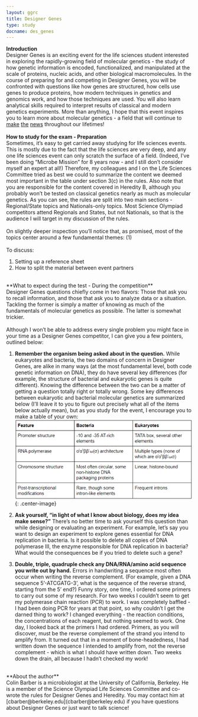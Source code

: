```yaml
---
layout: ggrc
title: Designer Genes
type: study
docname: des_genes
---
```


**Introduction**<br>
Designer Genes is an exciting event for the life sciences student interested in exploring the rapidly-growing field of molecular genetics - the study of how genetic information is encoded, functionalized, and manipulated at the scale of proteins, nucleic acids, and other biological macromolecules. In the course of preparing for and competing in Designer Genes, you will be confronted with questions like how genes are structured, how cells use genes to produce proteins, how modern techniques in genetics and genomics work, and how those techniques are used. You will also learn analytical skills required to interpret results of classical and modern genetics experiments. More than anything, I hope that this event inspires you to learn more about molecular genetics - a field that will continue to [make](https://www.nytimes.com/interactive/2017/08/04/science/crispr-gene-editing.html) [the](https://www.washingtonpost.com/news/speaking-of-science/wp/2017/04/13/a-new-crispr-breakthrough-could-lead-to-simpler-cheaper-disease-diagnosis/) [news](https://www.economist.com/science-and-technology/2017/10/26/gene-editing-takes-another-step-forward) throughout our lifetimes!<br>
<br>
**How to study for the exam - Preparation**<br>
Sometimes, it’s easy to get carried away studying for life sciences events. This is mostly due to the fact that the life sciences are very deep, and any one life sciences event can only scratch the surface of a field. (Indeed, I’ve been doing “Microbe Mission” for 8 years now - and I still don’t consider myself an expert at all!) Therefore, my colleagues and I on the Life Sciences Committee tried as best we could to summarize the content we deemed most important in the table under section 3(c) in the rules. Also note that you are responsible for the content covered in Heredity B, although you probably won’t be tested on classical genetics nearly as much as molecular genetics. As you can see, the rules are split into two main sections - Regional/State topics and Nationals-only topics. Most Science Olympiad competitors attend Regionals and States, but not Nationals, so that is the audience I will target in my discussion of the rules.<br>
<br>
On slightly deeper inspection you’ll notice that, as promised, most of the topics center around a few fundamental themes: (1) <br>
<br>
To discuss:<br>
1. Setting up a reference sheet
2. How to split the material between event partners

<br>
**What to expect during the test - During the competition**<br>
Designer Genes questions chiefly come in two flavors: Those that ask you to recall information, and those that ask you to analyze data or a situation. Tackling the former is simply a matter of knowing as much of the fundamentals of molecular genetics as possible. The latter is somewhat trickier.<br>
<br>
Although I won’t be able to address every single problem you might face in your time as a Designer Genes competitor, I can give you a few pointers, outlined below:<br>

1. **Remember the organism being asked about in the question.** While eukaryotes and bacteria, the two domains of concern in Designer Genes, are alike in many ways (at the most fundamental level, both code genetic information on DNA), they do have several key differences (for example, the structure of bacterial and eukaryotic genes is quite different). Knowing the difference between the two can be a matter of getting a question totally right or totally wrong. Some key differences between eukaryotic and bacterial molecular genetics are summarized below (I’ll leave it to you to figure out precisely what all of the items below actually mean), but as you study for the event, I encourage you to make a table of your own:
![image](/img/ggrc_assets/des_genes_1.png){: .center-image}

2. **Ask yourself, “in light of what I know about biology, does my idea make sense?”** There’s no better time to ask yourself this question than while designing or evaluating an experiment. For example, let’s say you want to design an experiment to explore genes essential for DNA replication in bacteria. Is it possible to delete all copies of DNA polymerase III, the enzyme responsible for DNA replication in bacteria? What would the consequences be if you tried to delete such a gene?

3. **Double, triple, quadruple check any DNA/RNA/amino acid sequence you write out by hand.** Errors in handwriting a sequence most often occur when writing the reverse complement. (For example, given a DNA sequence 5’-ATCGATG-3’, what is the sequence of the reverse strand, starting from the 5’ end?) Funny story, one time, I ordered some primers to carry out some of my research. For two weeks I couldn’t seem to get my polymerase chain reaction (PCR) to work. I was completely baffled - I had been doing PCR for years at that point, so why couldn’t I get the darned thing to work? I changed everything - the reaction conditions, the concentrations of each reagent, but nothing seemed to work. One day, I looked back at the primers I had ordered. Primers, as you will discover, must be the reverse complement of the strand you intend to amplify from. It turned out that in a moment of bone-headedness, I had written down the sequence I intended to amplify from, not the reverse complement - which is what I should have written down. Two weeks down the drain, all because I hadn’t checked my work!

<br>
**About the author**<br>
Colin Barber is a microbiologist at the University of California, Berkeley. He is a member of the Science Olympiad Life Sciences Committee and co-wrote the rules for Designer Genes and Heredity. You may contact him at [cbarber@berkeley.edu](cbarber@berkeley.edu) if you have questions about Designer Genes or just want to talk science!






